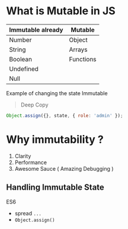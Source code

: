 # What is Mutable in JS

Immutable already | Mutable
--- | ---
Number | Object
String | Arrays
Boolean | Functions
Undefined |
Null |

Example of changing the state Immutable
> Deep Copy

```javascript
Object.assign({}, state, { role: 'admin' });
```

# Why immutability ?
1. Clarity
2. Performance
3. Awesome Sauce ( Amazing Debugging )

## Handling Immutable State

ES6
- spread `...`
- `Object.assign()`
